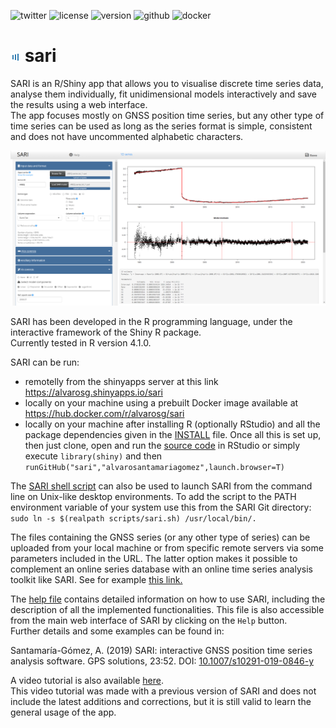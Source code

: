 ![twitter](https://img.shields.io/twitter/follow/timeserious?style=social)
![license](https://img.shields.io/github/license/alvarosantamariagomez/sari)
![version](https://img.shields.io/badge/version-abril%202023-blue)
![github](https://img.shields.io/github/languages/code-size/alvarosantamariagomez/sari?color=g)
![docker](https://img.shields.io/docker/image-size/alvarosg/sari?color=g)

# ![SARI logo](/www/favicon.png) sari 

SARI is an R/Shiny app that allows you to visualise discrete time series data, analyse them individually, fit unidimensional models interactively and save the results using a web interface.  
The app focuses mostly on GNSS position time series, but any other type of time series can be used as long as the series format is simple, consistent and does not have uncommented alphabetic characters.

![SARI screenshot](/www/screenshot.png)


SARI has been developed in the R programming language, under the interactive framework of the Shiny R package.  
Currently tested in R version 4.1.0.


SARI can be run:  
- remotelly from the shinyapps server at this link https://alvarosg.shinyapps.io/sari
- locally on your machine using a prebuilt Docker image available at https://hub.docker.com/r/alvarosg/sari  
- locally on your machine after installing R (optionally RStudio) and all the package dependencies given in the [INSTALL](INSTALL) file. Once all this is set up, then just clone, open and run the [source code](app.R) in RStudio or simply execute `library(shiny)` and then `runGitHub("sari","alvarosantamariagomez",launch.browser=T)`  

The [SARI shell script](/scripts/sari.sh) can also be used to launch SARI from the command line on Unix-like desktop environments. To add the script to the PATH environment variable of your system use this from the SARI Git directory:  
`sudo ln -s $(realpath scripts/sari.sh) /usr/local/bin/.`

The files containing the GNSS series (or any other type of series) can be uploaded from your local machine or from specific remote servers via some parameters included in the URL. The latter option makes it possible to complement an online series database with an online time series analysis toolkit like SARI. See for example [this link.](https://alvarosg.shinyapps.io/sari/?station=TLSE&server=NGL&product=FINAL)  

The [help file](/www/about.pdf) contains detailed information on how to use SARI, including the description of all the implemented functionalities. This file is also accessible from the main web interface of SARI by clicking on the `Help` button.  
Further details and some examples can be found in:

Santamaría-Gómez, A. (2019) SARI: interactive GNSS position time series analysis software. GPS solutions, 23:52. DOI: [10.1007/s10291-019-0846-y](https://link.springer.com/article/10.1007/s10291-019-0846-y)

A video tutorial is also available [here](https://youtu.be/Zt61jzehhoc).  
This video tutorial was made with a previous version of SARI and does not include the latest additions and corrections, but it is still valid to learn the general usage of the app.
